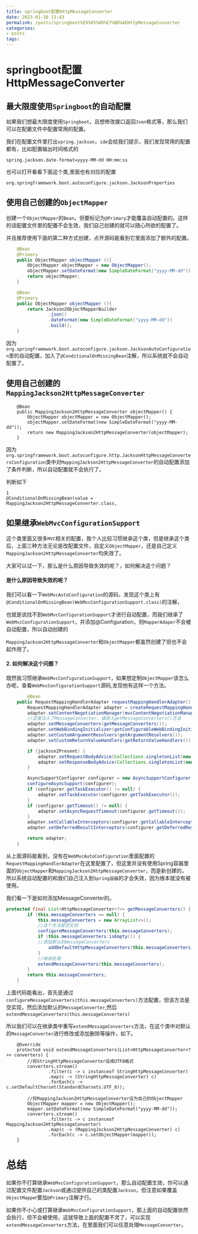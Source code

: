 ```yaml
---
title: springboot配置HttpMessageConverter
date: 2023-01-30 13:43
permalink: /posts/springboot%E9%85%8D%E7%BD%AEHttpMessageConverter
categories:
- posts
tags: 
---
```

# springboot配置HttpMessageConverter

## 最大限度使用`Springboot`​的自动配置

如果我们想最大限度使用`Springboot`​，且想修改接口返回`Json`​格式等，那么我们可以在配置文件中配置常用的配置。

我们在配置文件里打出`spring.jackson`​，`ide`​会给我们提示，我们发现常用的配置都有，比如配置输出时间格式的

```properties
spring.jackson.date-format=yyyy-MM-dd HH:mm:ss
```

也可以打开看看下面这个类,里面也有对应的配置

```properties
org.springframework.boot.autoconfigure.jackson.JacksonProperties
```

## 使用自己创建的`ObjectMapper`​

创建一个`ObjectMapper`​的`Bean`​，但要标记为`@Primary`​才能覆盖自动配置的。这样的话配置文件里的配置不会生效，我们自己创建的就可以随心所欲的配置了。

并且推荐使用下面的第二种方式创建，点开源码能看到它里面添加了额外的配置。

```java
    @Bean
    @Primary
    public ObjectMapper objectMapper (){
        ObjectMapper objectMapper = new ObjectMapper();
        objectMapper.setDateFormat(new SimpleDateFormat("yyyy-MM-dd"));
        return objectMapper;
    }
```

```java
    @Bean
    @Primary
    public ObjectMapper objectMapper (){
        return Jackson2ObjectMapperBuilder
                .json()
                .dateFormat(new SimpleDateFormat("yyyy-MM-dd"))
                .build();
    }
```

因为`org.springframework.boot.autoconfigure.jackson.JacksonAutoConfiguration`​里的自动配置，加入了`@ConditionalOnMissingBean`​注解，所以系统就不会自动配置了。

## 使用自己创建的`MappingJackson2HttpMessageConverter`​

```
    @Bean
    public MappingJackson2HttpMessageConverter objectMapper() {
        ObjectMapper objectMapper = new ObjectMapper();
        objectMapper.setDateFormat(new SimpleDateFormat("yyyy-MM-dd"));
        return new MappingJackson2HttpMessageConverter(objectMapper);
    }
```

因为`org.springframework.boot.autoconfigure.http.JacksonHttpMessageConvertersConfiguration`​类中对`MappingJackson2HttpMessageConverter`​的自动配置添加了条件判断，所以自动配置就不会执行了。

判断如下

```
1
@ConditionalOnMissingBean(value = MappingJackson2HttpMessageConverter.class,
```

## 如果继承`WebMvcConfigurationSupport`​

这个类里面又很多`MVC`​相关的配置，我个人比较习惯继承这个类，但是继承这个类后，上面三种方法无论是改配置文件，自定义`ObjectMapper`​，还是自己定义`MappingJackson2HttpMessageConverter`​均失效了。

大家可以试一下，那么是什么原因导致失效的呢？，如何解决这个问题？

#### 是什么原因导致失效的呢？

我们可以看一下`WebMvcAutoConfiguration`​的源码，发现这个类上有`@ConditionalOnMissingBean(WebMvcConfigurationSupport.class)`​的注解，

也就是说找不到`WebMvcConfigurationSupport`​才进行自动配置，而我们继承了`WebMvcConfigurationSupport`​，并添加@Configuration，则`MapperAdaper`​不会被自动配置，所以自动创建的

​`MappingJackson2HttpMessageConverter`​和`ObjectMapper`​都虽然创建了但也不会起作用了。

#### 2. 如何解决这个问题？

既然我习惯继承`WebMvcConfigurationSupport`​，如果想定制`ObjectMapper`​该怎么办呢，查看`WebMvcConfigurationSupport`​源码,发现他有这样一个方法。

```java
        @Bean
	public RequestMappingHandlerAdapter requestMappingHandlerAdapter() {
		RequestMappingHandlerAdapter adapter = createRequestMappingHandlerAdapter();
		adapter.setContentNegotiationManager(mvcContentNegotiationManager());
		//这里注入了MessageConverter，请进入getMessageConverters()方法
		adapter.setMessageConverters(getMessageConverters());
		adapter.setWebBindingInitializer(getConfigurableWebBindingInitializer());
		adapter.setCustomArgumentResolvers(getArgumentResolvers());
		adapter.setCustomReturnValueHandlers(getReturnValueHandlers());

		if (jackson2Present) {
			adapter.setRequestBodyAdvice(Collections.singletonList(new JsonViewRequestBodyAdvice()));
			adapter.setResponseBodyAdvice(Collections.singletonList(new JsonViewResponseBodyAdvice()));
		}

		AsyncSupportConfigurer configurer = new AsyncSupportConfigurer();
		configureAsyncSupport(configurer);
		if (configurer.getTaskExecutor() != null) {
			adapter.setTaskExecutor(configurer.getTaskExecutor());
		}
		if (configurer.getTimeout() != null) {
			adapter.setAsyncRequestTimeout(configurer.getTimeout());
		}
		adapter.setCallableInterceptors(configurer.getCallableInterceptors());
		adapter.setDeferredResultInterceptors(configurer.getDeferredResultInterceptors());

		return adapter;
	}
```

从上面源码能看到，没有在`WebMvcAutoConfiguration`​里面配置的`RequestMappingHandlerAdapter`​在这里配置了，但这里并没有使用Spring容器里面的`ObjectMapper`​和`MappingJackson2HttpMessageConverter`​，而是新创建的，所以系统自动配置的和我们自己注入到`Spring容器`​的才会失效，因为根本就没有被使用。

我们看一下是如何添加MessageConverter的。

```java
protected final List<HttpMessageConverter<?>> getMessageConverters() {
		if (this.messageConverters == null) {
			this.messageConverters = new ArrayList<>();
			//这个方法是空实现
			configureMessageConverters(this.messageConverters);
			if (this.messageConverters.isEmpty()) {
			//添加默认的messageConverters
				addDefaultHttpMessageConverters(this.messageConverters);
			}
			//继续处理
			extendMessageConverters(this.messageConverters);
		}
		return this.messageConverters;
	}
```

上面代码能看出，首先是通过`configureMessageConverters(this.messageConverters)`​方法配置，但该方法是空实现，然后添加默认的`MessageConverter`​,然后`extendMessageConverters(this.messageConverters)`​

所以我们可以在继承类中重写`extendMessageConverters`​方法，在这个类中对默认的`MessageConverter`​进行修改或添加删除等操作，如下。

```
    @Override
    protected void extendMessageConverters(List<HttpMessageConverter<?>> converters) {
        //将StringHttpMessageConverter设成UTF8格式
        converters.stream()
                .filter(c -> c instanceof StringHttpMessageConverter)
                .map(c -> (StringHttpMessageConverter) c)
                .forEach(c -> c.setDefaultCharset(StandardCharsets.UTF_8));

        //将MappingJackson2HttpMessageConverter设为自己的ObjectMapper
        ObjectMapper mapper = new ObjectMapper();
        mapper.setDateFormat(new SimpleDateFormat("yyyy-MM-dd"));
        converters.stream()
                .filter(c -> c instanceof MappingJackson2HttpMessageConverter)
                .map(c -> (MappingJackson2HttpMessageConverter) c)
                .forEach(c -> c.setObjectMapper(mapper));
    }
```

# 总结

如果你不打算继承`WebMvcConfigurationSupport`​，那么自动配置生效，你可以通过配置文件配置`Jackson`​或通过提供自己的类配置`Jackson`​，但注意如果覆盖`ObjectMappe`​r要加`@Primary`​注解才行。

如果你不小心或打算继承`WebMvcConfigurationSupport`​，那上面的自动配置依然会执行，但不会被使用，这就导致上面的配置不灵了，可以实现`extendMessageConverters`​方法，在里面我们可以任意处理`MessageConverter`​。
